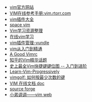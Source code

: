 * <a href="https://www.vim.org/">vim官方网站</a>  
* <a href='https://vim.rtorr.com/'>VIM在线参考手册:vim.rtorr.com</a>
* <a href="https://vimawesome.com/">vim插件大全</a>  
* <a href="https://spacevim.org/cn/">space vim</a>
* <a href='https://github.com/wsdjeg/hello-vim'>Vim学习资源整理</a>
* <a href='https://www.openvim.com/tutorial.html'>在线vim学习</a>
* <a href="https://github.com/VundleVim/Vundle.vim">vim插件管理-vundle</a>
* <a href='https://github.com/wsdjeg/vim-galore-zh_cn'>vim从入门到精通</a>
* <a href="https://dougblack.io/words/a-good-vimrc.html">A Good Vimrc</a>
* <a href="https://www.zhihu.com/topic/19570193/top-answers">知乎的Vim精华话题</a>
* <a href='https://cenalulu.github.io/linux/all-vim-cheatsheat/'>史上最全Vim快捷键键位图 -- 入门到进阶</a>
* <a href="http://yannesposito.com/Scratch/en/blog/Learn-Vim-Progressively/">Learn-Vim-Progressively</a>
* <a href="http://www.vimgolf.com/">vimgolf: 如何按最少次数的键</a>
* <a href="http://vimcdoc.sourceforge.net/">VIM 在线文档 doc</a>
* <a href='https://sourceforge.net/'>source forge</a>
* <a href='https://github.com/jaywcjlove/vim-web'>小弟调调——vim web</a>
